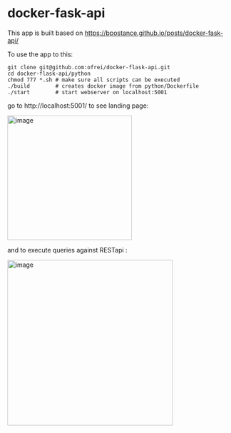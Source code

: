 # docker-fask-api

This app is built based on https://bpostance.github.io/posts/docker-fask-api/

To use the app to this:

```
git clone git@github.com:ofrei/docker-flask-api.git
cd docker-flask-api/python
chmod 777 *.sh # make sure all scripts can be executed
./build        # creates docker image from python/Dockerfile
./start        # start webserver on localhost:5001
```

go to http://localhost:5001/ to see landing page:

<img width="279" alt="image" src="https://github.com/ofrei/docker-flask-api/assets/13171449/a963b03b-fbfe-4ae2-bfbb-e299f1a4a603">

and to execute queries against RESTapi :

<img width="371" alt="image" src="https://github.com/ofrei/docker-flask-api/assets/13171449/65812310-cbaf-4842-9265-52fa124f8d51">

